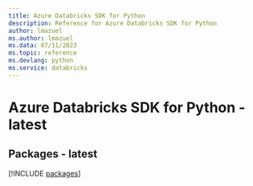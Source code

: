 ```yaml
---
title: Azure Databricks SDK for Python
description: Reference for Azure Databricks SDK for Python
author: lmazuel
ms.author: lmazuel
ms.data: 07/11/2023
ms.topic: reference
ms.devlang: python
ms.service: databricks
---
```

# Azure Databricks SDK for Python - latest
## Packages - latest
[!INCLUDE [packages](databricks-index.md)]
